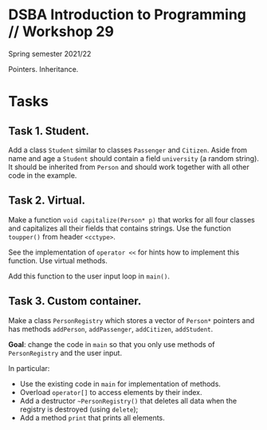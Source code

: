 # DSBA Introduction to Programming // Workshop 29

Spring semester 2021/22

Pointers. Inheritance.

# Tasks

## Task 1. Student.

Add a class `Student` similar to classes `Passenger` and `Citizen`. Aside from name and age a `Student` should contain a field `university` (a random string). It should be inherited from `Person` and should work together with all other code in the example.

## Task 2. Virtual.

Make a function `void capitalize(Person* p)` that works for all four classes and capitalizes all their fields that contains strings. Use the function `toupper()` from header `<cctype>`.

See the implementation of `operator <<` for hints how to implement this function. Use virtual methods.

Add this function to the user input loop in `main()`.

## Task 3. Custom container.

Make a class `PersonRegistry` which stores a vector of `Person*` pointers and has methods `addPerson`, `addPassenger`, `addCitizen`, `addStudent`.

**Goal**: change the code in `main` so that you only use methods of `PersonRegistry` and the user input.

In particular:

- Use the existing code in `main` for implementation of methods.
- Overload `operator[]` to access elements by their index.
- Add a destructor `~PersonRegistry()` that deletes all data when the registry is destroyed (using `delete`);
- Add a method `print` that prints all elements.
